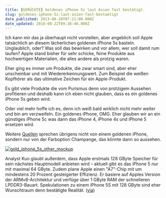 ```yaml
---
title: [GERÜCHTE] Goldenes iPhone 5s laut Asien fast bestätigt.
slug: goldenes-iphone-5s-laut-asien-fast-bestaetigt
date_published: 2013-08-20T07:21:00.000Z
date_updated: 2018-08-22T09:38:46.000Z
---
```


Ich kann mir das ja überhaupt nicht vorstellen, aber angeblich soll Apple tatsächlich an diesem lächerlichen goldenen iPhone 5s basteln. Unglaublich, oder? Was soll das bewirken und vor allem, wer soll damit rum laufen? Apple stand bisher für sehr schicke, feine Produkte aus hochwertigen Materialien, die alles andere als protzig waren. 

Eher ging es immer um Produkte, die zwar smart sind, aber eher unscheinbar und mit Wiedererkennungswert. Zum Beispiel die weißen Kopfhörer als das ultimative Zeichen für ein Apple-Produkt.

Es gibt viele Produkte die vom Purismus denn von protzigem Aussehen profitieren und deshalb kann ich eben nicht glauben, dass es ein goldenes iPhone 5s geben wird.

Oder viel mehr hoffe ich es, denn ich weiß bald wirklich nicht mehr weiter und bin am verzweifeln. Ein goldenes iPhone, OMG. Eher glauben wir an ein günstiges iPhone 5c was dann das iPhone 4, iPhone 4s und iPhone 5 ersetzen wird.

Weitere [Quellen](http://www.macrumors.com/2013/08/19/claims-of-champagne-color-option-for-iphone-5s-continue-to-mount/) sprechen übrigens nicht von einem goldenen iPhone, sondern nur von der Farboption Champange, das könnte dann so aussehen.

[![gold_iphone_5s_other_mockup](//picdump.thafaker.de/2013/08/gold_iphone_5s_other_mockup-580x435.jpg)](http://picdump.thafaker.de/2013/08/gold_iphone_5s_other_mockup.jpg)

Analyst Kuo glaubt außerdem, dass Apple erstmals 128 GByte Speicher für sein nächstes Hauptmodell anbieten wird – aktuell gibt es das iPhone 5 nur mit maximal 64 GByte. Zudem plane Apple einen "A7"-Chip mit um mindestens 20 Prozent gesteigerter Effizienz. Er basiere auf Apples Version der ARMv8-Architektur und verfüge über 1 GByte RAM der schnelleren LPDDR3-Bauart. Spekulationen zu einem iPhone 5S mit 128 GByte sind eher Wunschtraum denn bestätigte Realität. ([via](http://www.heise.de/mac-and-i/meldung/Analyst-rechnet-mit-goldenem-iPhone-5S-mit-bis-zu-128-GByte-1937989.html))
